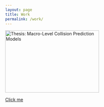 ```yaml
---
layout: page
title: Work
permalink: /work/
---
```


<div class="image">
  <a target="_blank" href="\images\CPM.png">
    <img src="CPM.png" alt="Thesis: Macro-Level Collision Prediction Models" width="300" height="200"/>
  </a>
</div>


<a href="/blogData\Transportation_Sustainable_World.pdf">Click me</a>